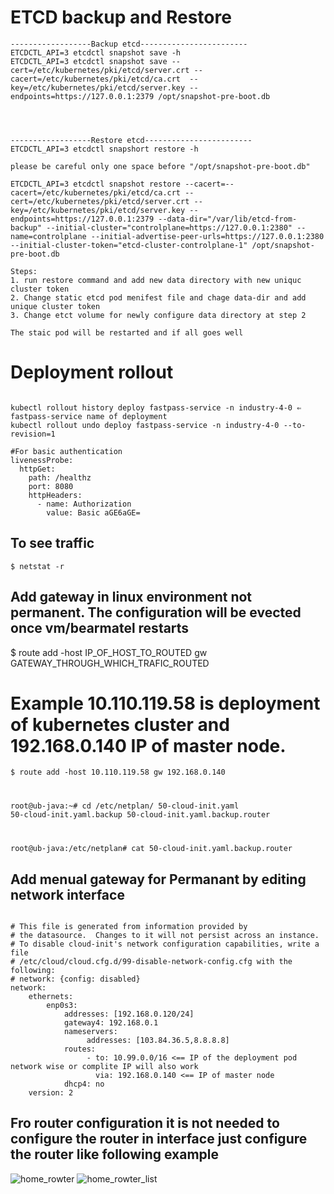 # ETCD backup and Restore

```
------------------Backup etcd------------------------
ETCDCTL_API=3 etcdctl snapshot save -h
ETCDCTL_API=3 etcdctl snapshot save --cert=/etc/kubernetes/pki/etcd/server.crt --cacert=/etc/kubernetes/pki/etcd/ca.crt  --key=/etc/kubernetes/pki/etcd/server.key --endpoints=https://127.0.0.1:2379 /opt/snapshot-pre-boot.db




------------------Restore etcd------------------------
ETCDCTL_API=3 etcdctl snapshort restore -h

please be careful only one space before "/opt/snapshot-pre-boot.db"

ETCDCTL_API=3 etcdctl snapshot restore --cacert=--cacert=/etc/kubernetes/pki/etcd/ca.crt --cert=/etc/kubernetes/pki/etcd/server.crt --key=/etc/kubernetes/pki/etcd/server.key --endpoints=https://127.0.0.1:2379 --data-dir="/var/lib/etcd-from-backup" --initial-cluster="controlplane=https://127.0.0.1:2380" --name=controlplane --initial-advertise-peer-urls=https://127.0.0.1:2380 --initial-cluster-token="etcd-cluster-controlplane-1" /opt/snapshot-pre-boot.db

Steps:
1. run restore command and add new data directory with new uniquc cluster token
2. Change static etcd pod menifest file and chage data-dir and add unique cluster token
3. Change etct volume for newly configure data directory at step 2

The staic pod will be restarted and if all goes well 
```

# Deployment rollout
<pre><code>
kubectl rollout history deploy fastpass-service -n industry-4-0 ⇐ fastpass-service name of deployment
kubectl rollout undo deploy fastpass-service -n industry-4-0 --to-revision=1

#For basic authentication
livenessProbe:
  httpGet:
    path: /healthz
    port: 8080
    httpHeaders:
      - name: Authorization
        value: Basic aGE6aGE=
</code></pre>

## To see traffic
<code>$ netstat -r </code>

## Add gateway in linux environment not permanent. The configuration will be evected once vm/bearmatel restarts
$ route add -host IP_OF_HOST_TO_ROUTED gw GATEWAY_THROUGH_WHICH_TRAFIC_ROUTED
# Example 10.110.119.58 is deployment of kubernetes cluster and 192.168.0.140 IP of master node.
<code>$ route add -host 10.110.119.58 gw 192.168.0.140



root@ub-java:~# cd /etc/netplan/
50-cloud-init.yaml  50-cloud-init.yaml.backup  50-cloud-init.yaml.backup.router

root@ub-java:/etc/netplan# cat 50-cloud-init.yaml.backup.router
</code>
## Add menual gateway for Permanant by editing network interface
<pre><code>
# This file is generated from information provided by
# the datasource.  Changes to it will not persist across an instance.
# To disable cloud-init's network configuration capabilities, write a file
# /etc/cloud/cloud.cfg.d/99-disable-network-config.cfg with the following:
# network: {config: disabled}
network:
    ethernets:
        enp0s3:
            addresses: [192.168.0.120/24]
            gateway4: 192.168.0.1
            nameservers:
                 addresses: [103.84.36.5,8.8.8.8]
            routes:
                 - to: 10.99.0.0/16 <== IP of the deployment pod network wise or complite IP will also work
                   via: 192.168.0.140 <== IP of master node
            dhcp4: no
    version: 2
</code></pre>
## Fro router configuration it is not needed to configure the router in interface just configure the router like following example
![home_rowter](https://drive.google.com/uc?id=1eL2Zt9UKgWmtsCxIPuPxagFzu8YlVBwY)
![home_rowter_list](https://drive.google.com/uc?id=14aDWTo8qAJc1agxLditE_fZ_pbiujkUl)

